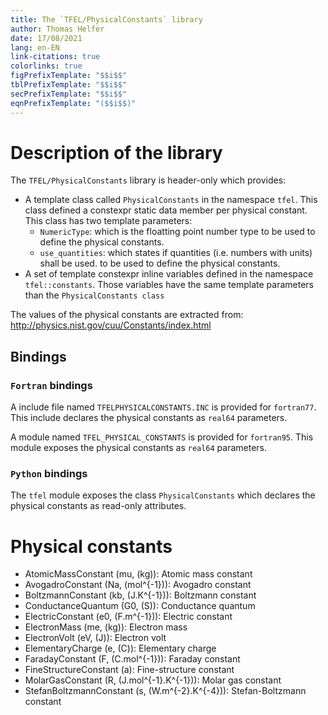 ```yaml
---
title: The `TFEL/PhysicalConstants` library
author: Thomas Helfer
date: 17/08/2021
lang: en-EN
link-citations: true
colorlinks: true
figPrefixTemplate: "$$i$$"
tblPrefixTemplate: "$$i$$"
secPrefixTemplate: "$$i$$"
eqnPrefixTemplate: "($$i$$)"
---
```


# Description of the library

The `TFEL/PhysicalConstants` library is header-only which provides:

- A template class called `PhysicalConstants` in the namespace `tfel`. This class defined a constexpr static data member per physical constant. This class has two template parameters:
    - `NumericType`: which is the floatting point number type
      to be used to define the physical constants.
    - `use_quantities`: which states if quantities (i.e. numbers
       with units) shall be used.
      to be used to define the physical constants.
- A set of template constexpr inline variables defined in the
  namespace `tfel::constants`. Those variables have the same
  template parameters than the `PhysicalConstants class`

The values of the physical constants are extracted from: <http://physics.nist.gov/cuu/Constants/index.html>

## Bindings

### `Fortran` bindings

A include file named `TFELPHYSICALCONSTANTS.INC` is provided for `fortran77`. This include declares the physical constants as `real64` parameters.

A module named `TFEL_PHYSICAL_CONSTANTS` is provided for `fortran95`. This module exposes the physical constants as `real64` parameters.

### `Python` bindings

The `tfel` module exposes the class `PhysicalConstants` which declares the physical constants as read-only attributes.

# Physical constants

- AtomicMassConstant (mu, \(kg\)): Atomic mass constant
- AvogadroConstant (Na, \(mol^{-1}\)): Avogadro constant
- BoltzmannConstant (kb, \(J.K^{-1}\)): Boltzmann constant
- ConductanceQuantum (G0, \(S\)): Conductance quantum
- ElectricConstant (e0, \(F.m^{-1}\)): Electric constant
- ElectronMass (me, \(kg\)): Electron mass
- ElectronVolt (eV, \(J\)): Electron volt
- ElementaryCharge (e, \(C\)): Elementary charge
- FaradayConstant (F, \(C.mol^{-1}\)): Faraday constant
- FineStructureConstant (a): Fine-structure constant
- MolarGasConstant (R, \(J.mol^{-1}.K^{-1}\)): Molar gas constant
- StefanBoltzmannConstant (s, \(W.m^{-2}.K^{-4}\)): Stefan-Boltzmann constant
